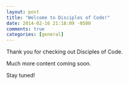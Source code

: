 ```yaml
---
layout: post
title: "Welcome to Disciples of Code!"
date: 2014-02-16 21:18:09 -0500
comments: true
categories: [general]
---
```

Thank you for checking out Disciples of Code.

Much more content coming soon.

Stay tuned!